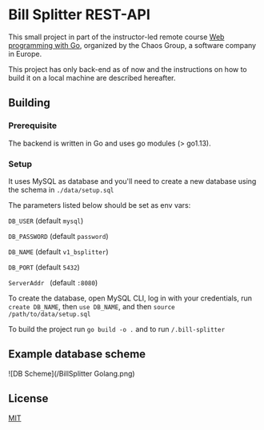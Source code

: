 # Bill Splitter REST-API

This small project in part of the instructor-led remote course [Web programming with Go](https://www.chaos.com/chaos-camp/golang-2022), organized by the Chaos Group, a software company in Europe.

This project has only back-end as of now and the instructions on how to build it on a local machine are described hereafter.

## Building

### Prerequisite

The backend is written in Go and uses go modules (> go1.13).

### Setup

It uses MySQL as database and you'll need to create a new database using the schema in `./data/setup.sql`

The parameters listed below should be set as env vars:

`DB_USER` (default `mysql`)

`DB_PASSWORD` (default `password`)

`DB_NAME` (default `v1_bsplitter`)

`DB_PORT` (default `5432`)

`ServerAddr ` (default `:8080`)

To create the database, open MySQL CLI, log in with your credentials, run `create DB_NAME`, then `use DB_NAME`, and then `source /path/to/data/setup.sql`

To build the project run `go build -o .` and to run `/.bill-splitter`

## Example database scheme

![DB Scheme](/BillSplitter Golang.png)

## License

[MIT](https://choosealicense.com/licenses/mit/)
